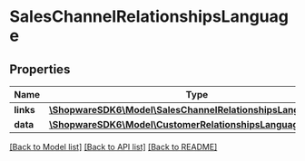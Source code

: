 # SalesChannelRelationshipsLanguage

## Properties
Name | Type | Description | Notes
------------ | ------------- | ------------- | -------------
**links** | [**\ShopwareSDK6\Model\SalesChannelRelationshipsLanguageLinks**](SalesChannelRelationshipsLanguageLinks.md) |  | [optional] 
**data** | [**\ShopwareSDK6\Model\CustomerRelationshipsLanguageData**](CustomerRelationshipsLanguageData.md) |  | [optional] 

[[Back to Model list]](../../README.md#documentation-for-models) [[Back to API list]](../../README.md#documentation-for-api-endpoints) [[Back to README]](../../README.md)

